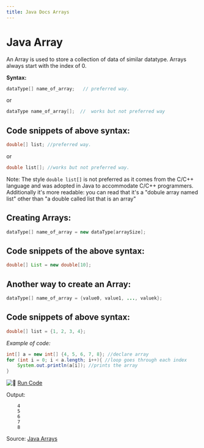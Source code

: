```yaml
---
title: Java Docs Arrays
---
```

# Java Array

An Array is used to store a collection of data of similar datatype. Arrays always start with the index of 0.

**Syntax:**

```java
dataType[] name_of_array;   // preferred way.
```
or
```java
dataType name_of_array[];  //  works but not preferred way
```

## Code snippets of above syntax:

```java
double[] list; //preferred way.
```
or 
```java
double list[]; //works but not preferred way.
```

Note: The style `double list[]` is not preferred as it comes from the C/C++ language and was adopted in Java to accommodate C/C++ programmers. Additionally it's more readable: you can read that it's a "dobule array named list" other than "a double called list that is an array"

## Creating Arrays:

```java
dataType[] name_of_array = new dataType[arraySize];
```

## Code snippets of the above syntax:

```java
double[] List = new double[10];
```

## Another way to create an Array:

```java
dataType[] name_of_array = {value0, value1, ..., valuek};
```

## Code snippets of above syntax:

```java
double[] list = {1, 2, 3, 4};
```

_Example of code:_

```java
int[] a = new int[] {4, 5, 6, 7, 8}; //declare array
for (int i = 0; i < a.length; i++){ //loop goes through each index
    System.out.println(a[i]); //prints the array
}
```

![:rocket:](//forum.freecodecamp.com/images/emoji/emoji_one/rocket.png?v=2 ":rocket:") <a href='https://repl.it/CONn' target='_blank' rel='nofollow'>Run Code</a>

Output:
```
    4
    5
    6
    7
    8
```
Source: <a href='https://docs.oracle.com/javase/tutorial/java/nutsandbolts/arrays.html' target='_blank' rel='nofollow'>Java Arrays</a>
